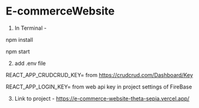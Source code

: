 # E-commerceWebsite

1. In Terminal -

npm install

npm start

2. add .env file

REACT_APP_CRUDCRUD_KEY= from https://crudcrud.com/Dashboard/Key

REACT_APP_LOGIN_KEY= from web api key in project settings of FireBase

3. Link to project - https://e-commerce-website-theta-sepia.vercel.app/
